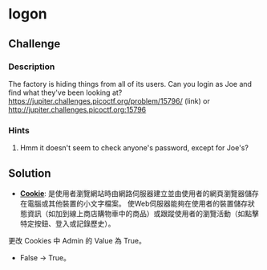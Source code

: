 # logon

## Challenge

### Description
The factory is hiding things from all of its users. Can you login as Joe and find what they've been looking at? https://jupiter.challenges.picoctf.org/problem/15796/ (link) or http://jupiter.challenges.picoctf.org:15796

### Hints
1. Hmm it doesn't seem to check anyone's password, except for Joe's?

## Solution
* [**Cookie**](https://zh.wikipedia.org/zh-tw/Cookie): 是使用者瀏覽網站時由網路伺服器建立並由使用者的網頁瀏覽器儲存在電腦或其他裝置的小文字檔案。
使Web伺服器能夠在使用者的裝置儲存狀態資訊（如加到線上商店購物車中的商品）或跟蹤使用者的瀏覽活動（如點擊特定按鈕、登入或記錄歷史）。

更改 Cookies 中 Admin 的 Value 為 True。
* False -> True。